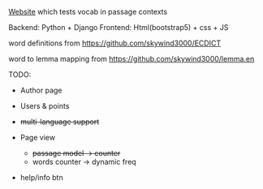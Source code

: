[Website](https://adenchen27.pythonanywhere.com/index/) which tests vocab in passage contexts

Backend: Python + Django
Frontend: Html(bootstrap5) + css + JS

word definitions from https://github.com/skywind3000/ECDICT

word to lemma mapping from https://github.com/skywind3000/lemma.en


TODO:
- Author page
- Users & points
- ~~multi-language support~~

- Page view
  - ~~passage model -> counter~~
  - words counter -> dynamic freq
- help/info btn

